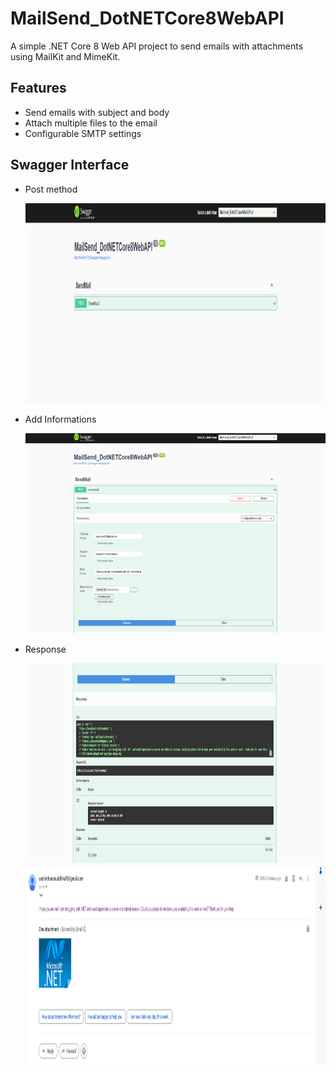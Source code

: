 # MailSend_DotNETCore8WebAPI

A simple .NET Core 8 Web API project to send emails with attachments using MailKit and MimeKit.

## Features

- Send emails with subject and body
- Attach multiple files to the email
- Configurable SMTP settings

## Swagger Interface

- Post method 

  <img src="./images/img1.png" width="500" height="320" />


- Add Informations

  <img src="./images/img2.png" width="500" height="320" />


- Response
  

  <img src="./images/img3.png" width="500" height="320" />



  <img src="./images/img4.png" width="500" height="320" />


